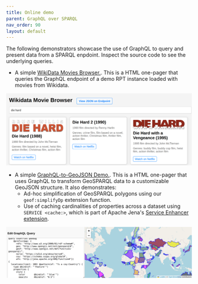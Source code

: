 ```yaml
---
title: Online demo
parent: GraphQL over SPARQL
nav_order: 90
layout: default
---
```


The following demonstrators showcase the use of GraphQL to query and present data from a SPARQL enpdoint.
Inspect the source code to see the underlying queries.

* A simple [WikiData Movies Browser.](https://smartdataanalytics.github.io/RdfProcessingToolkit/demos/movies/). This is a HTML one-pager that queries the GraphQL endpoint of a demo RPT instance loaded with movies from Wikidata.

![Screenshot](../images/2024-09-27-demo-wikidata-movie-browser-screenshot.png)

* A simple [GraphQL-to-GeoJSON Demo.](https://smartdataanalytics.github.io/RdfProcessingToolkit/demos/leaflet-graphql/). This is a HTML one-pager that uses GraphQL to transform GeoSPARQL data to a customizable GeoJSON structure. It also demonstrates:
    * Ad-hoc simplification of GeoSPARQL polygons using our `geof:simplifyDp` extension function.
    * Use of caching cardinalities of properties across a dataset using `SERVICE <cache:>`, which is part of Apache Jena's [Service Enhancer extension](https://jena.apache.org/documentation/query/service_enhancer.html).

![Screenshot](../images/2024-09-27-demo-leaflet-screenshot.png)


